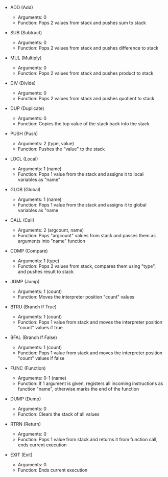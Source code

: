 * ADD (Add)
    - Arguments: 0
    - Function: Pops 2 values from stack and pushes sum to stack

* SUB (Subtract)
    - Arguments: 0
    - Function: Pops 2 values from stack and pushes difference to stack

* MUL (Multiply)
    - Arguments: 0
    - Function: Pops 2 values from stack and pushes product to stack

* DIV (Divide)
    - Arguments: 0
    - Function: Pops 2 values from stack and pushes quotient to stack

* DUP (Duplicate)
    - Arguments: 0
    - Function: Copies the top value of the stack back into the stack

* PUSH (Push)
    - Arguments: 2 (type, value)
    - Function: Pushes the "value" to the stack

* LOCL (Local)
    - Arguments: 1 (name)
    - Function: Pops 1 value from the stack and assigns it to local variables as "name"

* GLOB (Global)
    - Arguments: 1 (name)
    - Function: Pops 1 value from the stack and assigns it to global variables as "name

* CALL (Call)
    - Arguments: 2 (argcount, name)
    - Function: Pops "argcount" values from stack and passes them as arguments into "name" function

* COMP (Compare)
    - Arguments: 1 (type)
    - Function: Pops 2 values from stack, compares them using "type", and pushes result to stack

* JUMP (Jump)
    - Arguments: 1 (count)
    - Function: Moves the interpreter position "count" values 

* BTRU (Branch If True)
    - Arguments: 1 (count)
    - Function: Pops 1 value from stack and moves the interpreter position "count" values if true

* BFAL (Branch If False)
    - Arguments: 1 (count)
    - Function: Pops 1 value from stack and moves the interpreter position "count" values if false

* FUNC (Function)
    - Arguments: 0-1 (name)
    - Function: If 1 argument is given, registers all incoming instructions as function "name", otherwise marks the end of the function

* DUMP (Dump)
    - Arguments: 0
    - Function: Clears the stack of all values

* RTRN (Return)
    - Arguments: 0
    - Function: Pops 1 value from stack and returns it from function call, ends current execution

* EXIT (Exit)
    - Arguments: 0
    - Function: Ends current execution